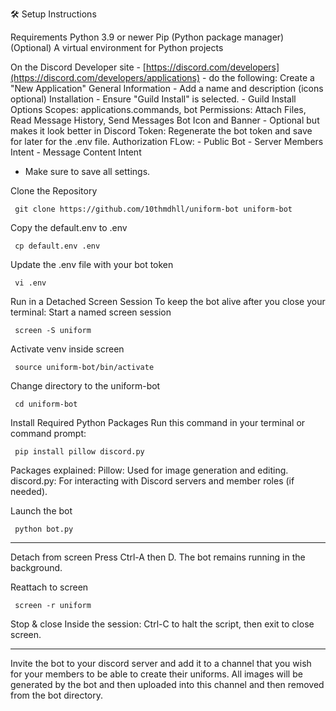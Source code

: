 🛠 Setup Instructions

Requirements
     Python 3.9 or newer
     Pip (Python package manager)
     (Optional) A virtual environment for Python projects

On the Discord Developer site - [https://discord.com/developers](https://discord.com/developers/applications) - do the following:
     Create a "New Application"
          General Information
               - Add a name and description (icons optional)
          Installation
               - Ensure "Guild Install" is selected.
               - Guild Install Options
                    Scopes: applications.commands, bot
                    Permissions:  Attach Files, Read Message History, Send Messages
          Bot
               Icon and Banner - Optional but makes it look better in Discord
               Token:  Regenerate the bot token and save for later for the .env file.
               Authorization FLow:
                    - Public Bot
                    - Server Members Intent
                    - Message Content Intent

  - Make sure to save all settings. 
                    

Clone the Repository

     git clone https://github.com/10thmdhll/uniform-bot uniform-bot

Copy the default.env to .env

     cp default.env .env

Update the .env file with your bot token

     vi .env

Run in a Detached Screen Session
          To keep the bot alive after you close your terminal:
          Start a named screen session

     screen -S uniform

Activate venv inside screen

     source uniform-bot/bin/activate

Change directory to the uniform-bot

     cd uniform-bot
     
Install Required Python Packages
     Run this command in your terminal or command prompt:
     
     pip install pillow discord.py
     

Packages explained:
     Pillow: Used for image generation and editing.
     discord.py: For interacting with Discord servers and member roles (if needed).
   
Launch the bot

     python bot.py

-----------------------------------------------

Detach from screen
     Press Ctrl-A then D.
     The bot remains running in the background.

Reattach to screen

     screen -r uniform

Stop & close
     Inside the session: Ctrl-C to halt the script, then exit to close screen.

----------------------------------------------

Invite the bot to your discord server and add it to a channel that you wish for your members to be able to create their uniforms.  All images will be generated by the bot and then uploaded into this channel and then removed from the bot directory.

